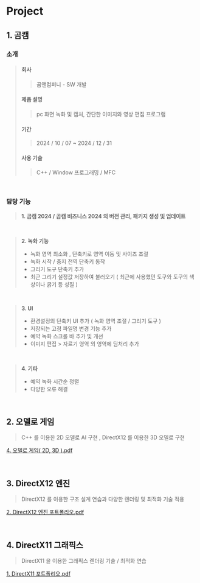 # Project

## 1. 곰캠

### 소개
>####  회사
>>곰앤컴퍼니 - SW 개발
>####   제품 설명
>>pc 화면 녹화 및 캡처, 간단한 이미지와 영상 편집 프로그램
>####  기간
>>2024 / 10 / 07 ~ 2024 / 12 / 31
>####  사용 기술
>>C++ / Window 프로그래밍 / MFC

<br/>

### 담당 기능

>**1. 곰캠 2024 / 곰캠 비즈니스 2024 의 버전 관리, 패키지 생성 및 업데이트**

 <br/>
 
>**2. 녹화 기능**
>- 녹화 영역 최소화 , 단축키로 영역 이동 및 사이즈 조절
>- 녹화 시작 / 중지 전역 단축키 동작
>- 그리기 도구 단축키 추가
>- 최근 그리기 설정값 저장하여 불러오기 ( 최근에 사용했던 도구와 도구의 색상이나 굵기 등 성질 )

<br/>


>**3. UI**
>- 환경설정의 단축키 UI 추가 ( 녹화 영역 조절 / 그리기 도구 )
>- 저장되는 고정 파일명 변경 기능 추가
>- 예약 녹화 스크롤 바 추가 및 개선
>- 이미지 편집 > 자르기 영역 외 영역에 딤처리 추가

<br/>


>**4. 기타**
>- 예약 녹화 시간순 정렬
>- 다양한 오류 해결

<br/>

## 2. 오델로 게임

> C++ 를 이용한 2D 오델로 AI 구현 , DirectX12 를 이용한 3D 오델로 구현

[4. 오델로 게임( 2D, 3D ).pdf](https://github.com/user-attachments/files/18265841/4.2D.3D.pdf)

<br/>

## 3. DirectX12 엔진

> DirectX12 를 이용한 구조 설계 연습과 다양한 렌더링 및 최적화 기술 적용

[2. DirectX12 엔진 포트폴리오.pdf](https://github.com/user-attachments/files/18265842/2.DirectX12.pdf)

<br/>

## 4. DirectX11 그래픽스

> DirectX11 을 이용한 그래픽스 렌더링 기술 / 최적화 연습

[1. DirectX11 포트폴리오.pdf](https://github.com/user-attachments/files/18265848/1.DirectX11.pdf)

